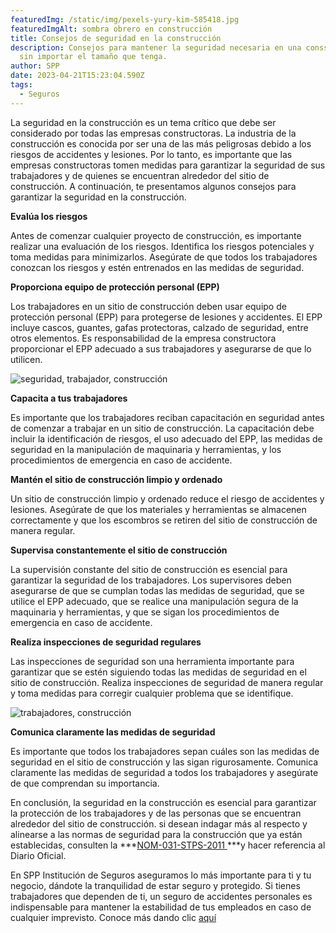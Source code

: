 ```yaml
---
featuredImg: /static/img/pexels-yury-kim-585418.jpg
featuredImgAlt: sombra obrero en construcción
title: Consejos de seguridad en la construcción
description: Consejos para mantener la seguridad necesaria en una consstrucción
  sin importar el tamaño que tenga.
author: SPP
date: 2023-04-21T15:23:04.590Z
tags:
  - Seguros
---
```

La seguridad en la construcción es un tema crítico que debe ser considerado por todas las empresas constructoras. La industria de la construcción es conocida por ser una de las más peligrosas debido a los riesgos de accidentes y lesiones. Por lo tanto, es importante que las empresas constructoras tomen medidas para garantizar la seguridad de sus trabajadores y de quienes se encuentran alrededor del sitio de construcción. A continuación, te presentamos algunos consejos para garantizar la seguridad en la construcción.

**Evalúa los riesgos**

Antes de comenzar cualquier proyecto de construcción, es importante realizar una evaluación de los riesgos. Identifica los riesgos potenciales y toma medidas para minimizarlos. Asegúrate de que todos los trabajadores conozcan los riesgos y estén entrenados en las medidas de seguridad.

**Proporciona equipo de protección personal (EPP)**

Los trabajadores en un sitio de construcción deben usar equipo de protección personal (EPP) para protegerse de lesiones y accidentes. El EPP incluye cascos, guantes, gafas protectoras, calzado de seguridad, entre otros elementos. Es responsabilidad de la empresa constructora proporcionar el EPP adecuado a sus trabajadores y asegurarse de que lo utilicen.

![seguridad, trabajador, construcción](/static/img/pexels-cesar-a-ramirez-v-traphitho-14539148.jpg "Trabajadorsoldando")

**Capacita a tus trabajadores**

Es importante que los trabajadores reciban capacitación en seguridad antes de comenzar a trabajar en un sitio de construcción. La capacitación debe incluir la identificación de riesgos, el uso adecuado del EPP, las medidas de seguridad en la manipulación de maquinaria y herramientas, y los procedimientos de emergencia en caso de accidente.

**Mantén el sitio de construcción limpio y ordenado**

Un sitio de construcción limpio y ordenado reduce el riesgo de accidentes y lesiones. Asegúrate de que los materiales y herramientas se almacenen correctamente y que los escombros se retiren del sitio de construcción de manera regular.

**Supervisa constantemente el sitio de construcción**

La supervisión constante del sitio de construcción es esencial para garantizar la seguridad de los trabajadores. Los supervisores deben asegurarse de que se cumplan todas las medidas de seguridad, que se utilice el EPP adecuado, que se realice una manipulación segura de la maquinaria y herramientas, y que se sigan los procedimientos de emergencia en caso de accidente.

**Realiza inspecciones de seguridad regulares**

Las inspecciones de seguridad son una herramienta importante para garantizar que se estén siguiendo todas las medidas de seguridad en el sitio de construcción. Realiza inspecciones de seguridad de manera regular y toma medidas para corregir cualquier problema que se identifique.

![trabajadores, construcción ](/static/img/pexels-pixabay-159306.jpg "Hombres trbajadno en construccción con herramientas")

**Comunica claramente las medidas de seguridad**

Es importante que todos los trabajadores sepan cuáles son las medidas de seguridad en el sitio de construcción y las sigan rigurosamente. Comunica claramente las medidas de seguridad a todos los trabajadores y asegúrate de que comprendan su importancia.

En conclusión, la seguridad en la construcción es esencial para garantizar la protección de los trabajadores y de las personas que se encuentran alrededor del sitio de construcción. 
si desean indagar más al respecto y alinearse a las normas de seguridad para la construcción que ya están establecidas, consulten la ***[NOM-031-STPS-2011 ](https://dof.gob.mx/normasOficiales/4376/stps/stps.htm)***y hacer referencia al Diario Oficial. 

En SPP Institución de Seguros aseguramos lo más importante para ti y tu negocio, dándote la tranquilidad de estar seguro y protegido. Si tienes trabajadores que dependen de ti, un seguro de accidentes personales es indispensable para mantener la estabilidad de tus empleados en caso de cualquier imprevisto. Conoce más dando clic [aquí](https://www.sppseguros.com.mx/seguros/ap-premier/)